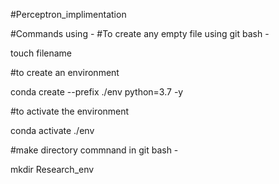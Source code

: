 #Perceptron_implimentation

#Commands using -
#To create any empty file using git bash -

touch filename

#to create an environment

conda create --prefix ./env python=3.7 -y

#to activate the environment

conda activate ./env

#make directory commnand in git bash -

mkdir Research_env
